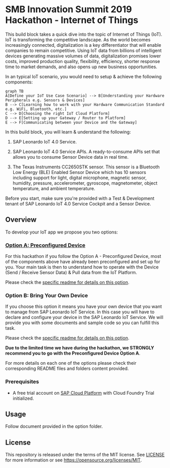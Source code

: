 # SMB Innovation Summit 2019 Hackathon - Internet of Things
This build block takes a quick dive into the topic of Internet of Things (IoT). IoT is transforming the competitive landscape. As the world becomes increasingly connected, digitalization is a key differentiator that will enable companies to remain competitive. Using IoT data from billions of intelligent devices generating massive volumes of data, digitalization promises lower costs, improved production quality, flexibility, efficiency, shorter response time to market demands, and also opens up new business opportunities.

In an typical IoT scenario, you would need to setup & achieve the following components:
```mermaid
graph TB
A[Define your IoT Use Case Scenario] --> B[Understanding your Hardware Peripherals e.g. Sensors & Devices]
B --> C[Learning how to work with your Hardware Communication Standard e.g. WiFi, Bluetooth, etc.]
C --> D[Choosing the right IoT Cloud Platform]
D --> E[Setting up your Gateway / Router to Platform]
E --> F[Communicating between your Device and the Gateway]
```

In this build block, you will learn & understand the following:

1. SAP Leonardo IoT 4.0 Service.

2. SAP Leonardo IoT 4.0 Service APIs.
A ready-to-consume APIs set that allows you to consume Sensor Device data in real time.

3. The Texas Instruments CC2650STK sensor. 
This sensor is a Bluetooth Low Energy (BLE) Enabled Sensor Device which has 10 sensors including support for light, digital microphone, magnetic sensor, humidity, pressure, accelerometer, gyroscope, magnetometer, object temperature, and ambient temperature.

Before you start, make sure you're provided with a Test & Development tenant of SAP Leonardo IoT 4.0 Service Cockpit and a Sensor Device.

## Overview
To develop your IoT app we propose you two options:

### [Option A: Preconfigured Device](https://github.com/TrinidadMG/IoTBuildBlock/tree/master/A.%20Preconfigured%20Device)
For this hackathon if you follow the Option A - Preconfigured Device, most of the components above have already been preconfigured and set up for you.
Your main task is then to understand how to operate with the Device (Send / Receive Sensor Data) & Pull data from the IoT Platform.

Please check the [specific readme for details on this option](https://github.com/TrinidadMG/IoTBuildBlock/tree/master/A.%20Preconfigured%20Device).

### Option B: Bring Your Own Device 
If you choose this option it means you have your own device that you want to manage from SAP Leonardo IoT Service. In this case you will have to declare and configure your device in the SAP Leonardo IoT Service. We will provide you with some documents and sample code so you can fulfill this task.

Please check the [specific readme for details on this option](https://github.com/TrinidadMG/IoTBuildBlock/tree/master/A.%20Preconfigured%20Device).

**Due to the limited time we have during the hackathon, we STRONGLY recommend you to go with the Preconfigured Device Option A**.

For more details on each one of the options please check their corresponding README files and folders content provided.

### Prerequisites
- A free trial account on [SAP Cloud Platform](https://cloudplatform.sap.com) with Cloud Foundry Trial initialized.

## Usage  
Follow document  provided in the option folder. 

## License
This repository is released under the terms of the MIT license. 
See [LICENSE](https://github.com/B1SA/hackathon/blob/master/LICENSE) for more information or see https://opensource.org/licenses/MIT.
